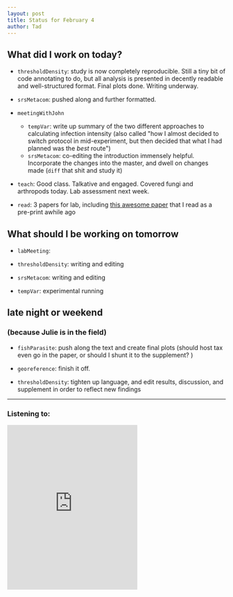 ```yaml
---
layout: post
title: Status for February 4
author: Tad
---
```


## What did I work on today?

* `thresholdDensity`: study is now completely reproducible. Still a tiny bit of code annotating to do, but all analysis is presented in decently readable and well-structured format. Final plots done. Writing underway.

* `srsMetacom`: pushed along and further formatted. 

* `meetingWithJohn`
  * `tempVar`: write up summary of the two different approaches to calculating infection intensity (also called "how I almost decided to switch protocol in mid-experiment, but then decided that what I had planned was the _best_ route")
  * `srsMetacom`: co-editing the introduction immensely helpful. Incorporate the changes into the master, and dwell on changes made (`diff` that shit and study it)

*  `teach`: Good class. Talkative and engaged. Covered fungi and arthropods today. Lab assessment next week.

* `read`: 3 papers for lab, including [this awesome paper](http://rspb.royalsocietypublishing.org.proxy-remote.galib.uga.edu/content/royprsb/283/1824/20152702.full.pdf) that I read as a pre-print awhile ago

## What should I be working on tomorrow

* `labMeeting`:

* `thresholdDensity`: writing and editing

* `srsMetacom`: writing and editing

* `tempVar`: experimental running


## late night or weekend
### (because Julie is in the field)

* `fishParasite`: push along the text and create final plots (should host tax even go in the paper, or should I shunt it to the supplement? )

* `georeference`: finish it off.

* `thresholdDensity`: tighten up language, and edit results, discussion, and supplement in order to reflect new findings




---

### Listening to:
<iframe src="https://embed.spotify.com/?uri=spotify:track:5lg0mroI3mxL4VYLTOnXiU" width="300" height="380" frameborder="0" allowtransparency="true"></iframe>
 <i class='fa fa-code' style='color:pink'></i>
